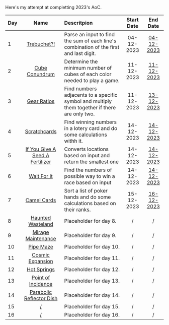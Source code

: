 Here's my attempt at completting 2023's AoC.

| Day  |                                       Name                                             | Descritpion                                                                                          |Start Date|                End Date                |
| :-   |                                          :-:                                           | :-                                                                                                   |   :-:    |                   :-:                  |
| 1    |[Trebuchet?!](https://adventofcode.com/2023/day/1)                                      | Parse an input to find the sum of each line's combination of the first and last digit.               |04-12-2023|[04-12-2023](day1/day1.py)              |
| 2    |[Cube Conundrum](https://adventofcode.com/2023/day/2)                                   | Determine the minimum number of cubes of each color needed to play a game.                           |11-12-2023|[11-12-2023](day2/day2.py)              |
| 3    |[Gear Ratios](https://adventofcode.com/2023/day/3)                                      | Find numbers adjacents to a specific symbol and multiply them together if there are only two.        |11-12-2023|[13-12-2023](day3/day3PartTwo.py)       |
| 4    |[Scratchcards](https://adventofcode.com/2023/day/4)                                     | Find winning numbers in a lotery card and do some calculations withh it.                             |14-12-2023|[14-12-2023](day4/day4PartTwo.py)       |
| 5    |[If You Give A Seed A Fertilizer](https://adventofcode.com/2023/day/5)                  | Converts locations based on input and return the smallest one                                        |14-12-2023|[14-12-2023](day5/day5PartTwo.py)       |
| 6    |[Wait For It](https://adventofcode.com/2023/day/6)                                      | Find the numbers of possible way to win a race based on input                                      |14-12-2023|[14-12-2023](day6/day6PartTwo.py)       |
| 7    |[Camel Cards](https://adventofcode.com/2023/day/7)                                      | Sort a list of poker hands and do some calculations based on their ranks.                            |15-12-2023|[16-12-2023](day7/day7PartTwo.py)       |
| 8    |[Haunted Wasteland](https://adventofcode.com/2023/day/8)                                | Placeholder for day 8.                                   |/|/|
| 9    |[Mirage Maintenance](https://adventofcode.com/2023/day/9)                               | Placeholder for day 9.                                   |/|/|
| 10   |[Pipe Maze](https://adventofcode.com/2023/day/10)                                       | Placeholder for day 10.                                  |/|/|
| 11   |[Cosmic Expansion](https://adventofcode.com/2023/day/11)                                | Placeholder for day 11.                                  |/|/|
| 12   |[Hot Springs](https://adventofcode.com/2023/day/12)                                     | Placeholder for day 12.                                  |/|/|
| 13   |[Point of Incidence](https://adventofcode.com/2023/day/13)                              | Placeholder for day 13.                                  |/|/|
| 14   |[Parabolic Reflector Dish](https://adventofcode.com/2023/day/14)                        | Placeholder for day 14.                                  |/|/|
| 15   |[/](https://adventofcode.com/2023/day/15)                                    | Placeholder for day 15.                                  |/|/|
| 16   |[/](https://adventofcode.com/2023/day/16)                                    | Placeholder for day 16.                                  |/|/|
